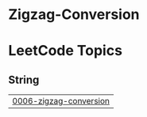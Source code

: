 # Zigzag-Conversion
<!---LeetCode Topics Start-->
# LeetCode Topics
## String
|  |
| ------- |
| [0006-zigzag-conversion](https://github.com/saraoraib/Zigzag-Conversion/tree/master/0006-zigzag-conversion) |
<!---LeetCode Topics End-->